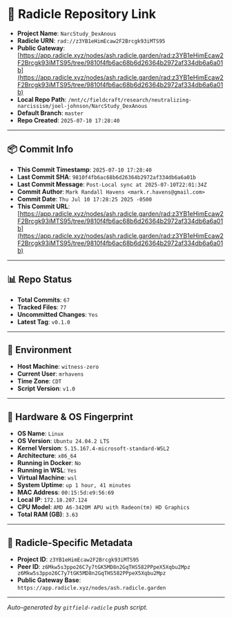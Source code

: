 # 🔗 Radicle Repository Link

- **Project Name**: `NarcStudy_DexAnous`
- **Radicle URN**: `rad://z3YB1eHimEcaw2F2Brcgk93iMTS95`
- **Public Gateway**: [https://app.radicle.xyz/nodes/ash.radicle.garden/rad:z3YB1eHimEcaw2F2Brcgk93iMTS95/tree/9810f4fb6ac68b6d26364b2972af334db6a6a01b](https://app.radicle.xyz/nodes/ash.radicle.garden/rad:z3YB1eHimEcaw2F2Brcgk93iMTS95/tree/9810f4fb6ac68b6d26364b2972af334db6a6a01b)
- **Local Repo Path**: `/mnt/c/fieldcraft/research/neutralizing-narcissism/joel-johnson/NarcStudy_DexAnous`
- **Default Branch**: `master`
- **Repo Created**: `2025-07-10 17:28:40`

---

## 📦 Commit Info

- **This Commit Timestamp**: `2025-07-10 17:28:40`
- **Last Commit SHA**: `9810f4fb6ac68b6d26364b2972af334db6a6a01b`
- **Last Commit Message**: `Post-Local sync at 2025-07-10T22:01:34Z`
- **Commit Author**: `Mark Randall Havens <mark.r.havens@gmail.com>`
- **Commit Date**: `Thu Jul 10 17:28:25 2025 -0500`
- **This Commit URL**: [https://app.radicle.xyz/nodes/ash.radicle.garden/rad:z3YB1eHimEcaw2F2Brcgk93iMTS95/tree/9810f4fb6ac68b6d26364b2972af334db6a6a01b](https://app.radicle.xyz/nodes/ash.radicle.garden/rad:z3YB1eHimEcaw2F2Brcgk93iMTS95/tree/9810f4fb6ac68b6d26364b2972af334db6a6a01b)

---

## 📊 Repo Status

- **Total Commits**: `67`
- **Tracked Files**: `77`
- **Uncommitted Changes**: `Yes`
- **Latest Tag**: `v0.1.0`

---

## 🧭 Environment

- **Host Machine**: `witness-zero`
- **Current User**: `mrhavens`
- **Time Zone**: `CDT`
- **Script Version**: `v1.0`

---

## 🧬 Hardware & OS Fingerprint

- **OS Name**: `Linux`
- **OS Version**: `Ubuntu 24.04.2 LTS`
- **Kernel Version**: `5.15.167.4-microsoft-standard-WSL2`
- **Architecture**: `x86_64`
- **Running in Docker**: `No`
- **Running in WSL**: `Yes`
- **Virtual Machine**: `wsl`
- **System Uptime**: `up 1 hour, 41 minutes`
- **MAC Address**: `00:15:5d:e9:56:69`
- **Local IP**: `172.18.207.124`
- **CPU Model**: `AMD A6-3420M APU with Radeon(tm) HD Graphics`
- **Total RAM (GB)**: `3.63`

---

## 🌱 Radicle-Specific Metadata

- **Project ID**: `z3YB1eHimEcaw2F2Brcgk93iMTS95`
- **Peer ID**: `z6Mkw5s3ppo26C7y7tGK5MD8n2GqTHS582PPpeX5Xqbu2Mpz
z6Mkw5s3ppo26C7y7tGK5MD8n2GqTHS582PPpeX5Xqbu2Mpz`
- **Public Gateway Base**: `https://app.radicle.xyz/nodes/ash.radicle.garden`

---

_Auto-generated by `gitfield-radicle` push script._
